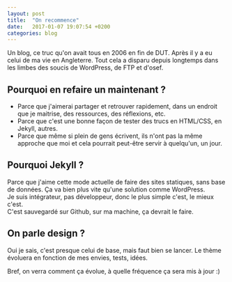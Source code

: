 ```yaml
---
layout: post
title:  "On recommence"
date:   2017-01-07 19:07:54 +0200
categories: blog
---
```


Un blog, ce truc qu'on avait tous en 2006 en fin de DUT. Après il y a eu celui de ma vie en Angleterre.
Tout cela a disparu depuis longtemps dans les limbes des soucis de WordPress, de FTP et d'osef.

## Pourquoi en refaire un maintenant ?

- Parce que j'aimerai partager et retrouver rapidement, dans un endroit que je maitrise, des ressources, des réflexions, etc.
- Parce que c'est une bonne façon de tester des trucs en HTML/CSS, en Jekyll, autres.
- Parce que même si plein de gens écrivent, ils n'ont pas la même approche que moi et cela pourrait peut-être servir à quelqu'un, un jour.

## Pourquoi Jekyll ?

Parce que j'aime cette mode actuelle de faire des sites statiques, sans base de données. Ça va bien plus vite qu'une solution comme WordPress.<br>
Je suis intégrateur, pas développeur, donc le plus simple c'est, le mieux c'est.<br>
C'est sauvegardé sur Github, sur ma machine, ça devrait le faire.

## On parle design ?

Oui je sais, c'est presque celui de base, mais faut bien se lancer. 
Le thème évoluera en fonction de mes envies, tests, idées.

Bref, on verra comment ça évolue, à quelle fréquence ça sera mis à jour :)

